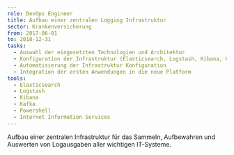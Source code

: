 ```yaml
---
role: DevOps Engineer
title: Aufbau einer zentralen Logging Infrastruktur
sector: Krankenversicherung
from: 2017-06-01
to: 2018-12-31
tasks:
  - Auswahl der eingesetzten Technologien und Architektur
  - Konfiguration der Infrastruktur (Elasticsearch, Logstash, Kibana, Kafka)
  - Automatisierung der Infrastruktur Konfiguration
  - Integration der ersten Anwendungen in die neue Platform
tools:
  - Elasticsearch
  - Logstash
  - Kibana
  - Kafka
  - Powershell
  - Internet Information Services
---
```


Aufbau einer zentralen Infrastruktur für das Sammeln, Aufbewahren und Auswerten von Logausgaben aller wichtigen IT-Systeme.

